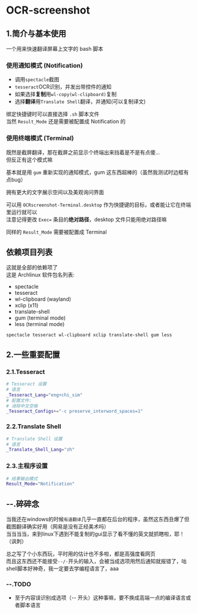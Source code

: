 # OCR-screenshot

## 1.简介与基本使用

一个用来快速翻译屏幕上文字的 bash 脚本

### 使用通知模式 (Notification)

- 调用`spectacle`截图
- `tesseract`OCR识别，并发出带控件的通知
- 如果选择**复制**用`wl-copy(wl-clipboard)`复制
- 选择**翻译**用`Translate Shell`翻译，并通知(可以复制译文)

绑定快捷键时可以直接选择 `.sh` 脚本文件\
当然 `Result_Mode` 还是需要被配置成 Notification 的

### 使用终端模式 (Terminal)

既然是截屏翻译，那在截屏之前显示个终端出来挡着是不是有点傻...\
但反正有这个模式嘛

基本就是用 `gum` 重新实现的通知模式，gum 这东西超棒的（虽然我测试时边框有点bug）

拥有更大的文字展示空间以及美观询问界面

可以用 `OCRscreenshot-Terminal.desktop` 作为快捷键的目标，或者能让它在终端里运行就可以\
注意记得更改 `Exec=` 条目的**绝对路径**，desktop 文件只能用绝对路径嘛

同样的 `Result_Mode` 需要被配置成 Terminal

## 依赖项目列表

这就是全部的依赖项了\
这是 Archlinux 软件包名列表:

- spectacle
- tesseract
- wl-clipboard (wayland)
- xclip (x11)
- translate-shell
- gum (terminal mode)
- less (terminal mode)

```text
spectacle tesseract wl-clipboard xclip translate-shell gum less
```

## 2.一些重要配置

### 2.1.Tesseract

```bash
# Tesseract 设置
# 语言
_Tesseract_Lang="eng+chi_sim"
# 配置文件:
# 消除中文空格
_Tesseract_Configs+="-c preserve_interword_spaces=1"
```

### 2.2.Translate Shell

```bash
# Translate Shell 设置 
# 语言
_Translate_Shell_Lang="zh"
```

### 2.3.主程序设置

```bash
# 结果输出模式
Result_Mode="Notification"
```

## --.碎碎念

当我还在windows的时候`有道翻译`几乎一直都在后台的程序，虽然这东西丑爆了但截图翻译确实好用（网易是没有正经美术吗）\
当当当当，来到linux下遇到不能复制的gui显示了看不懂的英文就抓瞎啦，耶！（讽刺）

总之写了个小东西玩，平时用的估计也不多啦，都是高强度看网页\
而且这东西还不能接受`--/-`开头的输入，会被当成选项用然后通知就报错了，咕\
shell脚本好神奇，我一定要去学编程语言了，aaa

### --.TODO

- 至于内容误识别成选项（-- 开头）这种事嘛，要不换成高端一点的编译语言或者脚本语言
